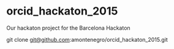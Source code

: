 # orcid_hackaton_2015
Our hackaton project for the Barcelona Hackaton

git clone git@github.com:amontenegro/orcid_hackaton_2015.git
